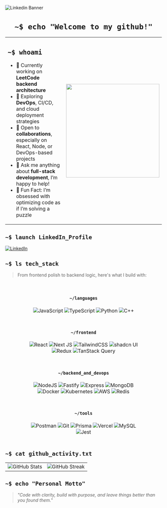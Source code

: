 ![Linkedin Banner](https://github.com/user-attachments/assets/a058a1be-33fe-41c5-8eb4-122b6bdb70a7)

<h1 align="center"><code>~$ echo "Welcome to my github!"</code></h1>

<div align="center">
  <table>
    <tr>
      <td width="55%" valign="top">
        <h2><code>~$ whoami</code></h2>
        <ul>
          <li>🔭 Currently working on <strong>LeetCode backend architecture</strong></li>
          <li>🌱 Exploring <strong>DevOps</strong>, CI/CD, and cloud deployment strategies</li>
          <li>🤝 Open to <strong>collaborations</strong>, especially on React, Node, or DevOps-based projects</li>
          <li>💬 Ask me anything about <strong>full-stack development</strong>, I’m happy to help!</li>
          <li>🧩 Fun Fact: I’m obsessed with optimizing code as if I’m solving a puzzle</li>
        </ul>
      </td>
      <td width="45%" align="center">
        <img src="https://media2.giphy.com/media/v1.Y2lkPTc5MGI3NjExY210ZW5ta3NocHI2a3Jxc2FpYmRnZ2UxNnRmMHN3eDFsZDg0enlqMSZlcD12MV9pbnRlcm5hbF9naWZfYnlfaWQmY3Q9Zw/78XCFBGOlS6keY1Bil/giphy.gif" width="300px" />
      </td>
    </tr>
  </table>
</div>

<h2><code>~$ launch LinkedIn_Profile</code></h2>

[![LinkedIn](https://img.shields.io/badge/LinkedIn-%230077B5.svg?style=for-the-badge&logo=linkedin&logoColor=white)](https://linkedin.com/in/daniyal-ahmed21)

## <code>~$ ls tech_stack</code>

> From frontend polish to backend logic, here's what I build with:

<div align="center">
<table style="width: 80%; border-collapse: separate; border-spacing: 10px;">
<tr>
<td colspan="4" align="center" style="padding: 10px;">
<h4><code>~/languages</code></h4>
<img src="https://img.shields.io/badge/javascript-%23323330.svg?style=for-the-badge&logo=javascript&logoColor=%23F7DF1E" alt="JavaScript" />
<img src="https://img.shields.io/badge/typescript-%23007ACC.svg?style=for-the-badge&logo=typescript&logoColor=white" alt="TypeScript" />
<img src="https://img.shields.io/badge/python-3670A0?style=for-the-badge&logo=python&logoColor=ffdd54" alt="Python" />
<img src="https://img.shields.io/badge/c++-%2300599C.svg?style=for-the-badge&logo=c%2B%2B&logoColor=white" alt="C++" />
</td>
</tr>
<tr>
<td colspan="4" align="center" style="padding: 10px;">
<h4><code>~/frontend</code></h4>
<img src="https://img.shields.io/badge/react-%2320232a.svg?style=for-the-badge&logo=react&logoColor=%2361DAFB" alt="React" />
<img src="https://img.shields.io/badge/Next-black?style=for-the-badge&logo=next.js&logoColor=white" alt="Next JS" />
<img src="https://img.shields.io/badge/tailwindcss-%2338B2AC.svg?style=for-the-badge&logo=tailwind-css&logoColor=white" alt="TailwindCSS" />
<img src="https://img.shields.io/badge/shadcn/ui-%2338B2AC.svg?style=for-the-badge&logo=radix-ui&logoColor=white" alt="shadcn UI" />
<img src="https://img.shields.io/badge/redux-%23593d88.svg?style=for-the-badge&logo=redux&logoColor=white" alt="Redux" />
<img src="https://img.shields.io/badge/TanStack%20Query-FF4154?style=for-the-badge&logo=react-query&logoColor=white" alt="TanStack Query" />
</td>
</tr>
<tr>
<td colspan="4" align="center" style="padding: 10px;">
<h4><code>~/backend_and_devops</code></h4>
<img src="https://img.shields.io/badge/node.js-6DA55F?style=for-the-badge&logo=node.js&logoColor=white" alt="NodeJS" />
<img src="https://img.shields.io/badge/express.js-%23404d59.svg?style=for-the-badge&logo=express&logoColor=white" alt="Fastify" />
<img src="https://img.shields.io/badge/fastify-%23000000.svg?style=for-the-badge&logo=fastify&logoColor=white" alt="Express" />
<img src="https://img.shields.io/badge/MongoDB-%234ea94b.svg?style=for-the-badge&logo=mongodb&logoColor=white" alt="MongoDB" />
<img src="https://img.shields.io/badge/docker-2496ED?style=for-the-badge&logo=docker&logoColor=white" alt="Docker" />
<img src="https://img.shields.io/badge/kubernetes-326CE5?style=for-the-badge&logo=kubernetes&logoColor=white" alt="Kubernetes" />
<img src="https://img.shields.io/badge/AWS-%23FF9900.svg?style=for-the-badge&logo=amazon-aws&logoColor=white" alt="AWS" />
<img src="https://img.shields.io/badge/redis-%23DD0031.svg?style=for-the-badge&logo=redis&logoColor=white" alt="Redis" />
</td>
</tr>
<tr>
<td colspan="4" align="center" style="padding: 10px;">
<h4><code>~/tools</code></h4>
<img src="https://img.shields.io/badge/Postman-FF6C37?style=for-the-badge&logo=postman&logoColor=white" alt="Postman" />
<img src="https://img.shields.io/badge/git-F05032?style=for-the-badge&logo=git&logoColor=white" alt="Git" />
<img src="https://img.shields.io/badge/prisma-2D3748?style=for-the-badge&logo=prisma&logoColor=white" alt="Prisma" />
<img src="https://img.shields.io/badge/vercel-%23000000.svg?style=for-the-badge&logo=vercel&logoColor=white" alt="Vercel" />
<img src="https://img.shields.io/badge/mysql-%2300000f.svg?style=for-the-badge&logo=mysql&logoColor=white" alt="MySQL" />

<img src="https://img.shields.io/badge/jest-%23C21325.svg?style=for-the-badge&logo=jest&logoColor=white" alt="Jest" />
</td>
</tr>
</table>
</div>

<h2><code>~$ cat github_activity.txt</code></h2>

<div align="center">
  <table>
    <tr>
      <td align="center">
        <img 
          src="https://github-readme-stats.vercel.app/api?username=daniyalahmed21&theme=dark&hide_border=true&include_all_commits=true&count_private=true&rank_icon=github" 
          alt="GitHub Stats" />
      </td>
      <td align="center">
        <img src="https://streak-stats.demolab.com/?user=daniyalahmed21&theme=dark&hide_border=true" alt="GitHub Streak" />
      </td>
    </tr>
  </table>
</div>


<h2><code>~$ echo "Personal Motto"</code></h2>

<blockquote>
<i>"Code with clarity, build with purpose, and leave things better than you found them."</i>
</blockquote>
